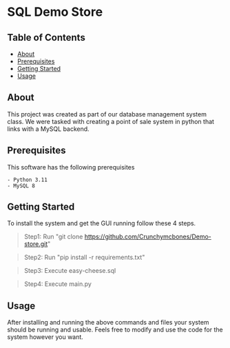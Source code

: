 # SQL Demo Store

## Table of Contents

- [About](#about)
- [Prerequisites](#prerequisites)
- [Getting Started](#getting_started)
- [Usage](#usage)

## About <a name = "about"></a>

This project was created as part of our database management system class.
We were tasked with creating a point of sale system in python that links with a MySQL backend.

## Prerequisites <a name = "prerequisites"></a>

This software has the following prerequisites

```
- Python 3.11
- MySQL 8
```


## Getting Started <a name = "getting_started"></a>

To install the system and get the GUI running follow these 4 steps.

> Step1: Run "git clone https://github.com/Crunchymcbones/Demo-store.git"

> Step2: Run "pip install -r requirements.txt"

> Step3: Execute easy-cheese.sql

> Step4: Execute main.py


## Usage <a name = "usage"></a>

After installing and running the above commands and files your system should be running and usable. Feels free to modify and use the code for the system however you want.
